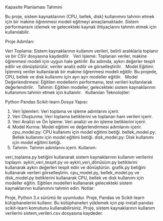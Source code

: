 Kapasite Planlaması Tahmini

Bu proje, sistem kaynaklarının (CPU, bellek, disk) kullanımını tahmin etmek için bir makine öğrenmesi modeli eğitmeyi amaçlamaktadır. Sistem performansını izlemek ve gelecekteki kaynak ihtiyaçlarını tahmin etmek için kullanılabilir.

Proje Adımları:

Veri Toplama: Sistem kaynaklarının kullanım verileri, belirli aralıklarla toplanır ve bir CSV dosyasına kaydedilir.    
Veri İşleme: Toplanan veriler, makine öğrenmesi modeli için uygun hale getirilir. Bu adımda, aykırı değerler tespit edilir ve dönüştürülür, veriler analiz edilir ve görselleştirilir.    
Model Eğitimi: İşlenmiş veriler kullanılarak bir makine öğrenmesi modeli eğitilir. Bu projede, CPU, bellek ve disk kullanımı için ayrı ayrı modeller eğitilir.    
Model Değerlendirmesi: Eğitilen modellerin performansı, test verileri kullanılarak değerlendirilir.    
Tahmin: Eğitilen modeller, gelecekteki sistem kaynaklarının kullanımını tahmin etmek için kullanılır.    
Kullanılan Teknolojiler:

Python
Pandas
Scikit-learn
Dosya Yapısı:

1. Veri İşlemleri: Veri toplama ve işleme adımlarını içerir.
1. Veri Oluşturma: Veri toplama betiklerini ve toplanan ham verileri içerir.
2. Veri Analizi ve Ön İşleme: Veri analizi ve ön işleme betiklerini içerir.
2. Model Kurma: Model eğitimi ve değerlendirmesi adımlarını içerir.
cpu_model.py: CPU kullanımı için model eğitimi betiği.
bellek_model.py: Bellek kullanımı için model eğitimi betiği.
disk_model.py: Disk kullanımı için model eğitimi betiği.
3. Tahmin: Tahmin adımlarını içerir.
Kullanım:

veri_toplama.py betiğini kullanarak sistem kaynaklarının kullanım verilerini toplayın.
aykiri_veri_tespit.py ve aykiri_veri_dönüsüm.py betiklerini kullanarak aykırı değerleri tespit edin ve dönüştürün.
grafik.py betiğini kullanarak verileri görselleştirin.
cpu_model.py, bellek_model.py ve disk_model.py betiklerini kullanarak CPU, bellek ve disk kullanımı için modeller eğitin.
Eğitilen modelleri kullanarak gelecekteki sistem kaynaklarının kullanımını tahmin edin.
Notlar:

Proje, Python 3.x sürümü ile uyumludur.
Proje, Pandas ve Scikit-learn kütüphanelerini kullanır. Bu kütüphaneleri yüklemek için pip install pandas scikit-learn komutunu kullanabilirsiniz.
Proje, sistem kaynaklarının kullanım verilerini sistem_verileri.csv dosyasına kaydeder.

